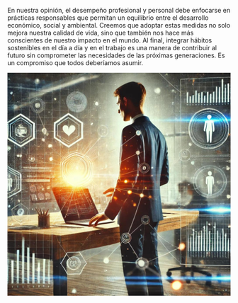 En nuestra opinión, el desempeño profesional y personal debe enfocarse en prácticas responsables que permitan un equilibrio entre el desarrollo económico, social y ambiental. Creemos que adoptar estas medidas no solo mejora nuestra calidad de vida, sino que también nos hace más conscientes de nuestro impacto en el mundo. Al final, integrar hábitos sostenibles en el día a día y en el trabajo es una manera de contribuir al futuro sin comprometer las necesidades de las próximas generaciones. Es un compromiso que todos deberíamos asumir.


![holaa](img/epa.jpg)


